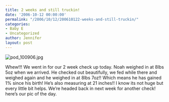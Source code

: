 ```yaml
---
title: 2 weeks and still truckin!
date: '2006-10-12 00:00:00'
permalink: "/2006/10/12/200610122-weeks-and-still-truckin/"
categories:
- Baby E
- Uncategorized
author: Jennifer
layout: post
---
```


<img id="image26" alt="pod_100906.jpg" src="http://static.squarespace.com/static/50db6bb3e4b015296cd43789/50dfa5b1e4b0dc6320e0b5ea/50dfa5b1e4b0dc6320e0b5fe/1160672819000/?format=original" />

Whew!!! We went in for our 2 week check up today. Noah weighed in at 8lbs 5oz when we arrived. He checked out beautifully, we fed while there and weighed again and he weighed in at 8lbs 7oz!! Which means he has gained 1% since his birth! He&#8217;s also measuring at 21 inches!! I know its not huge but every little bit helps. We&#8217;re headed back in next week for another check! here&#8217;s our pic of the day.
